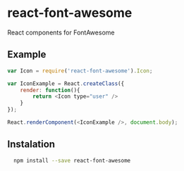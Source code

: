 react-font-awesome
==================

React components for FontAwesome

## Example

``` js
var Icon = require('react-font-awesome').Icon;

var IconExample = React.createClass({
    render: function(){
        return <Icon type="user" />
    }
});

React.renderComponent(<IconExample />, document.body);
```

## Instalation

``` bash
  npm install --save react-font-awesome
```
